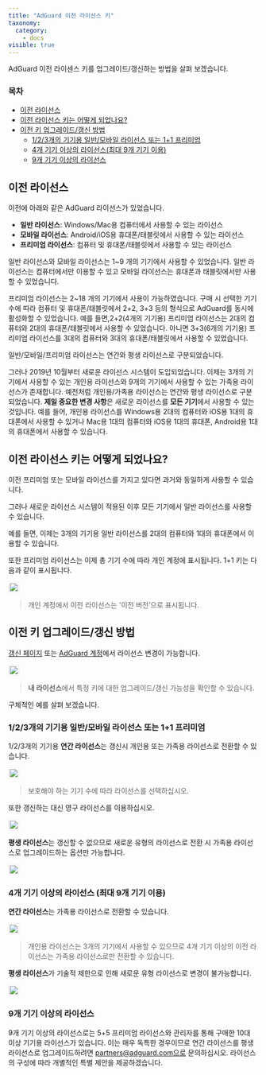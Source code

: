 ```yaml
---
title: "AdGuard 이전 라이선스 키"
taxonomy:
  category:
    - docs
visible: true
---
```


AdGuard 이전 라이센스 키를 업그레이드/갱신하는 방법을 살펴 보겠습니다.

### 목차

- [이전 라이선스](#about)<br>
- [이전 라이선스 키는 어떻게 되었나요?](#what-happened)<br>
- [이전 키 업그레이드/갱신 방법](#switch)<br>
  - [1/2/3개의 기기용 일반/모바일 라이선스 또는 1+1 프리미엄](#1-2-3)<br>
  - [4개 기기 이상의 라이선스(최대 9개 기기 이용)](#4-9)<br>
  - [9개 기기 이상의 라이선스](#9-and-more)

<a name="about"></a>

## 이전 라이선스

이전에 아래와 같은 AdGuard 라이선스가 있었습니다.

- **일반 라이선스**: Windows/Mac용 컴퓨터에서 사용할 수 있는 라이선스
- **모바일 라이선스**: Android/iOS용 휴대폰/태블릿에서 사용할 수 있는 라이선스
- **프리미엄 라이선스**: 컴퓨터 및 휴대폰/태블릿에서 사용할 수 있는 라이선스

일반 라이선스와 모바일 라이선스는 1~9 개의 기기에서 사용할 수 있었습니다. 일반 라이선스는 컴퓨터에서만 이용할 수 있고 모바일 라이선스는 휴대폰과 태블릿에서만 사용할 수 있었습니다.

프리미엄 라이선스는 2~18 개의 기기에서 사용이 가능하였습니다. 구매 시 선택한 기기 수에 따라 컴퓨터 및 휴대폰/태블릿에서 2+2, 3+3 등의 형식으로 AdGuard를 동시에 활성화할 수 있었습니다.
예를 들면,2+2(4개의 기기용) 프리미엄 라이선스는 2대의 컴퓨터와 2대의 휴대폰/태블릿에서 사용할 수 있었습니다. 아니면 3+3(6개의 기기용) 프리미엄 라이선스를 3대의 컴퓨터와 3대의 휴대폰/태블릿에서 사용할 수 있었습니다.

일반/모바일/프리미엄 라이선스는 연간와 평생 라이선스로 구분되었습니다.

그러나 2019년 10월부터 새로운 라이선스 시스템이 도입되었습니다. 이제는 3개의 기기에서 사용할 수 있는 개인용 라이선스와 9개의 기기에서 사용할 수 있는 가족용 라이선스가 존재합니다. 예전처럼 개인용/가족용 라이선스는 연간와 평생 라이선스로 구분되었습니다.
**제일 중요한 변경 사항**은 새로운 라이선스를 **모든 기기**에서 사용할 수 있는 것입니다. 예를 들어, 개인용 라이선스를 Windows용 2대의 컴퓨터와 iOS용 1대의 휴대폰에서 사용할 수 있거나 Mac용 1대의 컴퓨터와 iOS용 1대의 휴대폰, Android용 1대의 휴대폰에서 사용할 수 있습니다.

<a name="what-happened"></a>

## 이전 라이선스 키는 어떻게 되었나요?

이전 프리미엄 또는 모바일 라이선스를 가지고 있다면 과거와 동일하게 사용할 수 있습니다.

그러나 새로운 라이선스 시스템이 적용된 이후 모든 기기에서 일반 라이선스를 사용할 수 있습니다.

예를 들면, 이제는 3개의 기기용 일반 라이선스를 2대의 컴퓨터와 1대의 휴대폰에서 이용할 수 있습니다.

또한 프리미엄 라이선스는 이제 총 기기 수에 따라 개인 계정에 표시됩니다. 1+1 키는 다음과 같이 표시됩니다.

<img src="https://cdn.adguard.com/public/Adguard/kb/newscreenshots/En/General/legacy-licenses/1.outdatedlicenses_ko.png" style="border: 1px solid #efefef; max-width: 600px; padding: 2px;">

> 개인 계정에서 이전 라이선스는 '이전 버전’으로 표시됩니다.

<a name="switch"></a>

## 이전 키 업그레이드/갱신 방법

[갱신 페이지](https://adguard.com/renew.html) 또는 [AdGuard 계정](https://my.adguard.com/main.html)에서 라이선스 변경이 가능합니다.

<img src="https://cdn.adguard.com/public/Adguard/kb/newscreenshots/En/General/legacy-licenses/2.switch_ko.png" style="border: 1px solid #efefef; max-width: 600px; padding: 2px;">

> **내 라이선스**에서 특정 키에 대한 업그레이드/갱신 가능성을 확인할 수 있습니다.

구체적인 예를 살펴 보겠습니다.

<a name="1-2-3"></a>

### 1/2/3개의 기기용 일반/모바일 라이선스 또는 1+1 프리미엄

1/2/3개의 기기용 **연간 라이선스**는 갱신시 개인용 또는 가족용 라이선스로 전환할 수 있습니다.

<img src="https://cdn.adguard.com/public/Adguard/kb/newscreenshots/En/General/legacy-licenses/3.yearly_ko.png" style="border: 1px solid #efefef; max-width: 600px; padding: 2px;">

> 보호해야 하는 기기 수에 따라 라이선스를 선택하십시오.

또한 갱신하는 대신 영구 라이선스를 이용하십시오.

<img src="https://cdn.adguard.com/public/Adguard/kb/newscreenshots/En/General/legacy-licenses/4.lifetime_ko.png" style="border: 1px solid #efefef; max-width: 600px; padding: 2px;">

**평생 라이선스**는 갱신할 수 없으므로 새로운 유형의 라이선스로 전환 시 가족용 라이선스로 업그레이드하는 옵션만 가능합니다.

<img src="https://cdn.adguard.com/public/Adguard/kb/newscreenshots/En/General/legacy-licenses/5.lifetimeupgrade_ko.png" style="border: 1px solid #efefef; max-width: 600px; padding: 2px;">

<a name="4-9"></a>

### 4개 기기 이상의 라이선스 (최대 9개 기기 이용)

**연간 라이선스**는 가족용 라이선스로 전환할 수 있습니다.

<img src="https://cdn.adguard.com/public/Adguard/kb/newscreenshots/En/General/legacy-licenses/6.yearly4+devices_ko.png" style="border: 1px solid #efefef; max-width: 600px; padding: 2px;">

> 개인용 라이선스는 3개의 기기에서 사용할 수 있으므로 4개 기기 이상의 이전 라이선스는 가족용 라이선스로만 전환할 수 있습니다.

**평생 라이선스**가 기술적 제한으로 인해 새로운 유형 라이선스로 변경이 불가능합니다.

<img src="https://cdn.adguard.com/public/Adguard/kb/newscreenshots/En/General/legacy-licenses/7.lifetime4+devices_ko.png" style="border: 1px solid #efefef; max-width: 600px; padding: 2px;">

<a name="9-and-more"></a>

### 9개 기기 이상의 라이선스

9개 기기 이상의 라이선스로는 5+5 프리미엄 라이선스와 관리자를 통해 구매한 10대 이상 기기용 라이선스가 있습니다. 이는 매우 독특한 경우이므로 연간 라이선스를 평생 라이선스로 업그레이드하려면 partners@adguard.com으로 문의하십시오. 라이선스의 구성에 따라 개별적인 특별 제안을 제공하겠습니다.
